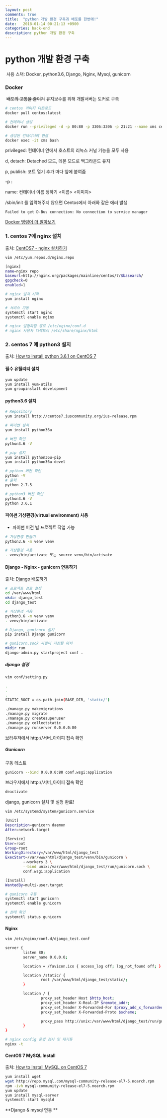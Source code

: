 ```yaml
---
layout: post
comments: true
title:  "python 개발 환경 구축과 배포를 한번에!"
date:   2018-01-14 00:21:13 +0900
categories: back-end
description: python 개발 환경 구축
---
```


# **python 개발 환경 구축**

​	사용 스택: Docker, python3.6, Django, Nginx, Mysql, gunicorn

### **Docker**

​	~~배포의 고통을 줄이기~~  유지보수를 위해 개발서버는 도커로 구축

```bash
# centos 이미지 다운로드
docker pull centos:latest

# 컨테이너 생성
docker run --privileged -d -p 80:80 -p 3306:3306 -p 21:21 --name xms centos:latest /sbin/init 

# 생성된 컨테이너에 연결
docker exec -it xms bash
```

privileged: 컨테이너 안에서 호스트의 리눅스 커널 기능을 모두 사용

d, detach: Detached 모드, 데몬 모드로 백그라운드 유지

p, publish: 포트 열기 추가 마다 앞에 붙여줌

 -p <Host port>: <Container port>

name: 컨테이너 이름 정하기 <이름> <이미지>

/sbin/init 를 입력해주지 않으면 Centos에서 아래와 같은 에러 발생

```
Failed to get D-Bus connection: No connection to service manager
```

[Docker 명령어 더 알아보기](http://pyrasis.com/book/DockerForTheReallyImpatient/Chapter20/28)


### 1. centos 7에 nginx 설치

출처: [CentOS7 - nginx 설치하기](http://opencode.co.kr/linux_tips/554?&page=2) 

```Bash
vim /etc/yum.repos.d/nginx.repo
```

```Bash
[nginx] 
name=nginx repo 
baseurl=http://nginx.org/packages/mainline/centos/7/$basearch/ 
gpgcheck=0 
enabled=1 
```

```Bash
# nginx 설치 시작
yum install nginx

# 서비스 가동
systemctl start nginx
systemctl enable nginx

# nginx 설정파일 경로 /etc/nginx/conf.d
# nginx 사용자 디렉토리 /etc/share/nginx/html
```



### **2. centos 7 에 python3 설치**

출처: [How to install python 3.6.1 on CentOS 7](https://janikarhunen.fi/how-to-install-python-3-6-1-on-centos-7.html)

#### 필수 유틸리티 설치

```bash
yum update
yum install yum-utils
yum groupinstall development
```

#### python3.6 설치

```Bash
# Repository
yum install http://centos7.iuscommunity.org/ius-release.rpm

# 파이썬 설치
yum install python36u

# 버전 확인
python3.6 -V

# pip 설치
yum install python36u-pip
yum install python36u-devel

# python 버전 확인
python -V
# 출력
python 2.7.5

# python3 버전 확인
python3.6 -V
python 3.6.1
```

#### 파이썬 가상환경(virtual environment) 사용

- 파이썬 버전 별 프로젝트 작업 가능

```bash
# 가상환경 만들기
python3.6 -m venv venv

# 가상환경 사용
. venv/bin/activate 또는 source venv/bin/activate
```



#### Django - Nginx - gunicorn 연동하기

출처: [Django 배포하기](https://wikidocs.net/6601)

```Bash
# 프로젝트 경로 설정
cd /var/www/html
mkdir django_test
cd django_test

# 가상환경 사용
python3.6 -m venv venv
. venv/bin/activate

# Django, gunicorn 설치
pip install Django gunicorn

# gunicorn.sock 파일이 저장될 위치
mkdir run
django-admin.py startproject conf .
```

##### django 설정

```Bash
vim conf/setting.py
```

```Bash
.
.
.
STATIC_ROOT = os.path.join(BASE_DIR, 'static/')
```

```bash
./manage.py makemigrations
./manage.py migrate
./manage.py createsuperuser
./manage.py collectstatic
./manage.py runserver 0.0.0.0:80
```

브라우저에서 http://서버_아이피 접속 확인

##### Gunicorn

구동 테스트

```Bash
gunicorn --bind 0.0.0.0:80 conf.wsgi:application
```

브라우저에서 http://서버_아이피 접속 확인

```Bash
deactivate
```

django, gunicorn 설치 및 설정 완료!

```Bash
vim /etc/systemd/system/gunicorn.service
```

```Bash
[Unit]
Description=gunicorn daemon
After=network.target

[Service]
User=root
Group=root
WorkingDirectory=/var/www/html/django_test
ExecStart=/var/www/html/django_test/venv/bin/gunicorn \
        --workers 3 \
        --bind unix:/var/www/html/django_test/run/gunicorn.sock \
        conf.wsgi:application

[Install]
WantedBy=multi-user.target
```

```Bash
# gunicorn 구동
systemctl start gunicorn
systemctl enable gunicorn

# 상태 확인
systemctl status gunicorn
```

#### Nginx

```bash
vim /etc/nginx/conf.d/django_test.conf
```

```bash
server {
        listen 80;
        server_name 0.0.0.0;

        location = /favicon.ico { access_log off; log_not_found off; }

        location /static/ {
                root /var/www/html/django_test/static/;
        }

        location / {
                proxy_set_header Host $http_host;
                proxy_set_header X-Real-IP $remote_addr;
                proxy_set_header X-Forwarded-For $proxy_add_x_forwarded_for;
                proxy_set_header X-Forwarded-Proto $scheme;

                proxy_pass http://unix:/var/www/html/django_test/run/gunicorn.sock;
        }
}
```

```bash
# nginx config 문법 검사 및 재기동
nginx -t
```



#### **CentOS 7 MySQL Install**

출처: [How to Install MySQL on CentOS 7](https://linode.com/docs/databases/mysql/how-to-install-mysql-on-centos-7/)

```bash
yum install wget
wget http://repo.mysql.com/mysql-community-release-el7-5.noarch.rpm
rpm -ivh mysql-community-release-el7-5.noarch.rpm
yum update
yum install mysql-server
systemctl start mysqld
```

**Django & mysql 연동 **
